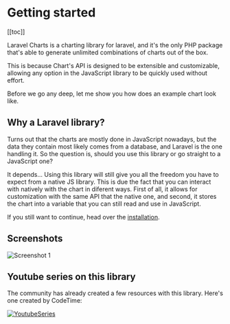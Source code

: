 # Getting started

[[toc]]

Laravel Charts is a charting library for laravel, and it's the only PHP package that's able to generate unlimited combinations of charts out of the box.

This is because Chart's API is designed to be extensible and customizable, allowing any option in the JavaScript
library to be quickly used without effort.

Before we go any deep, let me show you how does an example chart look like.

## Why a Laravel library?

Turns out that the charts are mostly done in JavaScript nowadays, but the data they contain most likely comes from a database,
and Laravel is the one handling it. So the question is, should you use this library or go straight to a JavaScript one?

It depends... Using this library will still give you all the freedom you have to expect from a native JS library. This is due
the fact that you can interact with natively with the chart in diferent ways. First of all, it allows for customization with the
same API that the native one, and second, it stores the chart into a variable that you can still read and use in JavaScript.

If you still want to continue, head over the [installation](/installation.html).

## Screenshots

![Screenshot 1](https://camo.githubusercontent.com/4b2baabf9bc0a88e2ad08a03ed72baf3d0d2ca77/68747470733a2f2f696d6167652e70726e747363722e636f6d2f696d6167652f46444a437237797753684b4d556c46697445635f57772e706e67)

## Youtube series on this library

The community has already created a few resources with this library. Here's one created by CodeTime:

[![YoutubeSeries](http://pasteupload.com/images/2019/03/28/imagen.png)](https://www.youtube.com/watch?v=OwlPlFOVETU&list=PLylMDDjFIp1AGfLRZb2y3DtrofnGm31CB)
